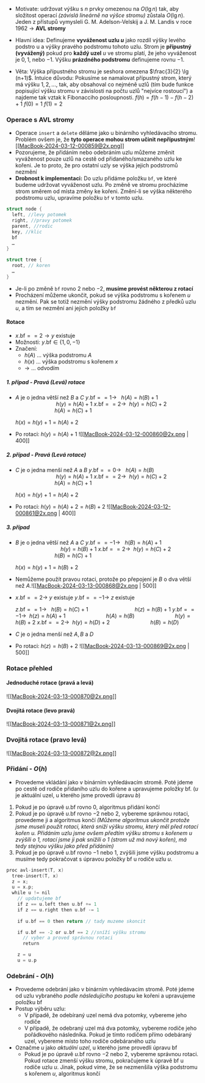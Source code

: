 - Motivate: udržovat výšku s $n$ prvky omezenou na $O(\lg n)$ tak, aby složitost operací *(závislá lineárně na výšce stromu)* zůstala $O(\lg n)$. Jeden z přístupů vymysleli G. M. Adelson-Velskij a J. M. Landis v roce 1962 $\rightarrow$ **AVL stromy**

- Hlavní idea: Definujeme **vyváženost uzlu $u$** jako rozdíl výšky levého podstro u a výšky pravého podstromu tohoto uzlu. Strom je **přípustný (vyvážený)** pokud pro **každý uzel** $u$ ve stromu platí, že jeho vyváženost je $0, 1,$ nebo $-1$. Výšku **prázdného podstromu** definujeme rovnu $-1$.

- Věta: Výška přípustného stromu je seshora omezena $\frac{3}{2} \lg (n+1)$.
  Intuice důvodu: Pokusíme se namalovat přípustný strom, který má výšku $1, 2, ...,$ tak, aby obsahoval co nejméně uzlů (tím bude funkce popisující výšku stromu v závislosti na počtu uzlů "nejvíce rostoucí") a najdeme tak vztak k Fibonacciho posloupnosti.
  $f(h) = f(h-1) - f(h-2) + 1$
  $f(0) = 1$
  $f(1) = 2$

### Operace s AVL stromy
- Operace `insert` a `delete` děláme jako u binárního vyhledávacího stromu. Problém ovšem je, že **tyto operace mohou strom učinit nepřípustným**![[MacBook-2024-03-12-000859@2x.png]]
- Pozorujeme, že přidáním nebo odebráním uzlu můžeme změnit vyváženost pouze uzlů na cestě od přidaného/smazaného uzlu ke kořeni. Je to proto, že pro ostatní uzly se výška jejich podstromů nezmění
- **Drobnost k implementaci:** Do uzlu přidáme položku `bf`, ve které budeme udržovat vyváženost uzlu. Po změně ve stromu procházíme strom směrem od místa změny ke kořeni. Změní-li se výška některého podstromu uzlu, upravíme položku `bf` v tomto uzlu.
```C
struct node {
  left, //levy potomek
  right, //pravy potomek
  parent, //rodic
  key, //klic
  bf
  …
}

struct tree {
  root, // koren
  …
}
```
- Je-li po změně `bf` rovno $2$ nebo $-2$, **musíme provést některou z rotací**
- Procházení můžeme ukončit, pokud se výška podstromu s kořenem $u$ nezmění. Pak se totiž nezmění výšky podstromu žádného z předků uzlu $u$, a tím se nezmění ani jejich položky `bf`

#### Rotace
- $x.\text{bf} == 2 \rightarrow y$ existuje
- Možnosti: $y.\text{bf} \in \{1, 0, -1\}$
- Značení:
	- $h(A)$ ... výška podstromu $A$
	- $h(x)$ ... výška podstromu s kořenem $x$
	- $\rightarrow$ ... odvodím

##### 1. případ - Pravá (Levá) rotace
- $A$ je o jedna větší než $B$ a $C$
  $y.\text{bf} == 1 \rightarrow \ \ \ h(A) = h(B) + 1$
  $\ \ \ \ \ \ \ \ \ \ \ \ \ \ \ \ \ \ \ \ \ \ \ \ \ \ \ h(y) = h(A) + 1$
  $x.\text{bf} == 2 \rightarrow \ \ h(y) = h(C) + 2$
  $\ \ \ \ \ \ \ \ \ \ \ \ \ \ \ \ \ \ \ \ \ \ \ \ \ \ h(A) = h(C) + 1$
  
  $h(x) = h(y) + 1 = h(A) + 2$

- Po rotaci: $h(y) = h(A) + 1$
  ![[MacBook-2024-03-12-000860@2x.png | 400]]

##### 2. případ - Pravá (Levá rotace)
- $C$ je o jedna menší než $A$ a $B$
  $y.\text{bf} == 0 \rightarrow \ \ \ h(A) = h(B)$
  $\ \ \ \ \ \ \ \ \ \ \ \ \ \ \ \ \ \ \ \ \ \ \ \ \ \ \ h(y) = h(A) + 1$
  $x.\text{bf} == 2 \rightarrow \ \ h(y) = h(C) + 2$
  $\ \ \ \ \ \ \ \ \ \ \ \ \ \ \ \ \ \ \ \ \ \ \ \ \ \ h(A) = h(C) + 1$
  
  $h(x) = h(y) + 1 = h(A) + 2$

- Po rotaci: $h(y) = h(A) + 2 = h(B) + 2$
  ![[MacBook-2024-03-12-000861@2x.png | 400]]

##### 3. případ
- $B$ je o jedna větší než $A$ a $C$
  $y.\text{bf} == -1 \rightarrow \ \ \ h(B) = h(A)+1$
  $\ \ \ \ \ \ \ \ \ \ \ \ \ \ \ \ \ \ \ \ \ \ \ \ \ \ \ \ \ \ h(y) = h(B) + 1$
  $x.\text{bf} == 2 \rightarrow \ \ h(y) = h(C) + 2$
  $\ \ \ \ \ \ \ \ \ \ \ \ \ \ \ \ \ \ \ \ \ \ \ \ \ \ h(B) = h(C) + 1$
  
  $h(x) = h(y) + 1 = h(B) + 2$

- Nemůžeme použít pravou rotaci, protože po přepojení je $B$ o dva větší než $A$.![[MacBook-2024-03-13-000868@2x.png | 500]]
- $x. \text{bf} == 2 \rightarrow$ $y$ existuje
  $y. \text{bf} == -1 \rightarrow$ $z$ existuje
  
  $z.\text{bf} == 1 \rightarrow \ \ \ h(B) = h(C)+1$
  $\ \ \ \ \ \ \ \ \ \ \ \ \ \ \ \ \ \ \ \ \ \ \ \ \ \ \ \ \ \ h(z) = h(B) + 1$
  $y.\text{bf} == -1 \rightarrow \ \ h(z) = h(A) + 1$
  $\ \ \ \ \ \ \ \ \ \ \ \ \ \ \ \ \ \ \ \ \ \ \ \ \ \ h(A) = h(B)$
  $\ \ \ \ \ \ \ \ \ \ \ \ \ \ \ \ \ \ \ \ \ \ \ \ \ \ h(y) = h(B) + 2$
  $x.\text{bf} == 2 \rightarrow \ \ h(y) = h(D) + 2$
  $\ \ \ \ \ \ \ \ \ \ \ \ \ \ \ \ \ \ \ \ \ \ \ \ \ \ h(B) = h(D)$

- $C$ je o jedna menší než $A, B$ a $D$
- Po rotaci: $h(z) = h(B) + 2$
  ![[MacBook-2024-03-13-000869@2x.png | 500]]

### Rotace přehled
#### Jednoduché rotace (pravá a levá)
![[MacBook-2024-03-13-000870@2x.png]]

#### Dvojitá rotace (levo pravá)
![[MacBook-2024-03-13-000871@2x.png]]

### Dvojitá rotace (pravo levá)
![[MacBook-2024-03-13-000872@2x.png]]


### Přidání - $O(h)$
- Provedeme vkládání jako v binárním vyhledávacím stromě. Poté jdeme po cestě od rodiče přidaního uzlu do kořene a upravujeme položky $\text{bf}$. ($u$ je aktuální uzel, u kterého jsme provedli úpravu $b$)

1. Pokud je po úpravě $u.\text{bf}$ rovno $0$, algoritmus přidání končí
2. Pokud je po úpravě $u.\text{bf}$ rovno $-2$ nebo $2$, vybereme správnou rotaci, provedeme ji a algoritmus končí *(Můžeme algoritmus ukončit protože jsme museli použít rotaci, která sníží výšku stromu, který měl před rotací kořen $u$. Přidáním uzlu jsme ovšem předtím výšku stromu s kořenem $u$ zvýšili o 1, rotací jsme ji pak snížili o 1 (strom už má nový kořen), má tedy stejnou výšku jako před přidáním)*
3. Pokud je po úpravě $u.\text{bf}$ rovno $-1$ nebo $1$, zvýšili jsme výšku podstromu a musíme tedy pokračovat s úpravou položky $\text{bf}$ u rodiče uzlu $u$.
```C
proc avl-insert(T, x)
  tree-insert(T, x)
  z = x;
  u = x.p;
  while u != nil
    // updatujeme bf
    if z == u.left then u.bf += 1
    if z == u.right then u.bf -= 1
  
    if u.bf == 0 then return // tady muzeme skoncit

    if u.bf == -2 or u.bf == 2 //sníží výšku stromu
      // vyber a proved správnou rotaci
      return

    z = u
    u = u.p
```

### Odebrání - $O(h)$
- Provedeme odebrání jako v binárním vyhledávacím stromě. Poté jdeme od uzlu vybraného *podle následujícího postupu* ke kořeni a upravujeme položku $\text{bf}$
- Postup výběru uzlu:
	- V případě, že odebíraný uzel nemá dva potomky, vybereme jeho rodiče
	- V případě, že odebraný uzel má dva potomky, vybereme rodiče jeho pořádkového následníka. Pokud je tímto rodičem přímo odebáraný uzel, vybereme místo toho rodiče odebáraného uzlu
- Označme $u$ jako *aktuální uzel*, u kterého jsme provedli úpravu $\text{bf}$
	- Pokud je po úpravě $u.\text{bf}$ rovno $-2$ nebo $2$, vybereme správnou rotaci. Pokud rotace zmenší výšku stromu, pokračujeme k úpravě $\text{bf}$ u rodiče uzlu $u$. Jinak, pokud víme, že se nezmenšila výška podstromu s kořenem $u$, algoritmus končí